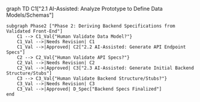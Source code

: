 graph TD
    C1["2.1 AI-Assisted: Analyze Prototype to Define Data Models/Schemas"]
    
    subgraph Phase2 ["Phase 2: Deriving Backend Specifications from Validated Front-End"]
        C1 --> C1_Val{"Human Validate Data Model?"}
        C1_Val -->|Needs Revision| C1
        C1_Val -->|Approved| C2["2.2 AI-Assisted: Generate API Endpoint Specs"]
        C2 --> C2_Val{"Human Validate API Specs?"}
        C2_Val -->|Needs Revision| C2
        C2_Val -->|Approved| C3["2.3 AI-Assisted: Generate Initial Backend Structure/Stubs"]
        C3 --> C3_Val{"Human Validate Backend Structure/Stubs?"}
        C3_Val -->|Needs Revision| C3
        C3_Val -->|Approved| D_Spec["Backend Specs Finalized"]
    end
